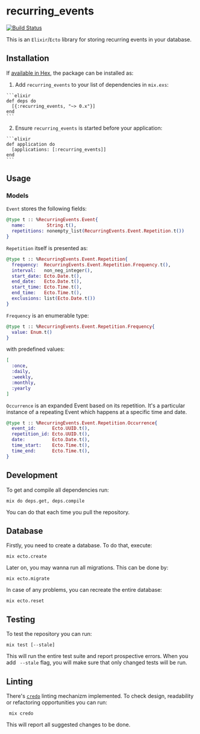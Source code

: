 # recurring_events

[![Build Status](https://travis-ci.org/KamilLelonek/recurring_events.svg?branch=master)](https://travis-ci.org/KamilLelonek/recurring_events)

This is an `Elixir`/`Ecto` library for storing recurring events in your database.

## Installation

If [available in Hex](https://hex.pm/docs/publish), the package can be installed as:

  1. Add `recurring_events` to your list of dependencies in `mix.exs`:

    ```elixir
    def deps do
      [{:recurring_events, "~> 0.x"}]
    end
    ```

  2. Ensure `recurring_events` is started before your application:

    ```elixir
    def application do
      [applications: [:recurring_events]]
    end
    ```

## Usage

### Models

`Event` stores the following fields:

```elixir
@type t :: %RecurringEvents.Event{
  name:        String.t(),
  repetitions: nonempty_list(RecurringEvents.Event.Repetition.t())
}
```

`Repetition` itself is presented as:

```elixir
@type t :: %RecurringEvents.Event.Repetition{
  frequency:  RecurringEvents.Event.Repetition.Frequency.t(),
  interval:   non_neg_integer(),
  start_date: Ecto.Date.t(),
  end_date:   Ecto.Date.t(),
  start_time: Ecto.Time.t(),
  end_time:   Ecto.Time.t(),
  exclusions: list(Ecto.Date.t())
}
```

`Frequency` is an enumerable type:

```elixir
@type t :: %RecurringEvents.Event.Repetition.Frequency{
  value: Enum.t()
}
```

with predefined values:

```elixir
[
  :once,
  :daily,
  :weekly,
  :monthly,
  :yearly
]
```

`Occurrence` is an expanded Event based on its repetition. It's a particular instance of a repeating Event which happens at a specific time and date.

```elixir
@type t :: %RecurringEvents.Event.Repetition.Occurrence{
  event_id:      Ecto.UUID.t(),
  repetition_id: Ecto.UUID.t(),
  date:          Ecto.Date.t(),
  time_start:    Ecto.Time.t(),
  time_end:      Ecto.Time.t(),
}
```

## Development

To get and compile all dependencies run:

    mix do deps.get, deps.compile

You can do that each time you pull the repository.

## Database

Firstly, you need to create a database. To do that, execute:

    mix ecto.create

Later on, you may wanna run all migrations. This can be done by:

    mix ecto.migrate

In case of any problems, you can recreate the entire database:

    mix ecto.reset

## Testing

To test the repository you can run:

    mix test [--stale]

This will run the entire test suite and report prospective errors. When you add ` --stale` flag, you will make sure that only changed tests will be run.

## Linting

There's [`credo`](https://github.com/rrrene/credo) linting mechanizm implemented. To check design, readability or refactoring opportunities you can run:

     mix credo

This will report all suggested changes to be done.
